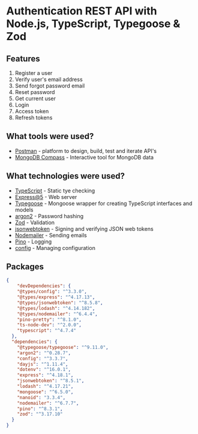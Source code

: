 # Authentication REST API with Node.js, TypeScript, Typegoose & Zod

## Features
1. Register a user
2. Verify user's email address
3. Send forgot password email
4. Reset password
5. Get current user
6. Login
7. Access token
8. Refresh tokens


## What tools were used?
- [Postman](https://www.postman.com/downloads/) - platform to design, build, test and iterate API's
- [MongoDB Compass](https://www.mongodb.com/products/compass) - Interactive tool for MongoDB data

## What technologies were used?
- [TypeScript](https://www.typescriptlang.org/) - Static tye checking 
- [Express@5](https://expressjs.com/en/5x/api.html) - Web server
- [Typegoose](https://typegoose.github.io/typegoose/) - Mongoose wrapper for creating TypeScript interfaces and models
- [argon2](https://github.com/ranisalt/node-argon2#readme) - Password hashing
- [Zod](https://github.com/colinhacks/zod) - Validation
- [jsonwebtoken](https://github.com/auth0/node-jsonwebtoken) - Signing and verifying JSON web tokens
- [Nodemailer](https://nodemailer.com/about/) - Sending emails
- [Pino](https://github.com/pinojs/pino) - Logging
- [config](https://github.com/lorenwest/node-config) - Managing configuration

## Packages
```json
{
    "devDependencies": {
    "@types/config": "^3.3.0",
    "@types/express": "^4.17.13",
    "@types/jsonwebtoken": "^8.5.8",
    "@types/lodash": "^4.14.182",
    "@types/nodemailer": "^6.4.4",
    "pino-pretty": "^8.1.0",
    "ts-node-dev": "^2.0.0",
    "typescript": "^4.7.4"
  },
  "dependencies": {
    "@typegoose/typegoose": "^9.11.0",
    "argon2": "^0.28.7",
    "config": "^3.3.7",
    "dayjs": "^1.11.4",
    "dotenv": "^16.0.1",
    "express": "^4.18.1",
    "jsonwebtoken": "^8.5.1",
    "lodash": "^4.17.21",
    "mongoose": "^6.5.0",
    "nanoid": "3.3.4",
    "nodemailer": "^6.7.7",
    "pino": "^8.3.1",
    "zod": "^3.17.10"
  }
}
```

